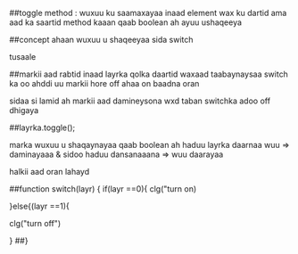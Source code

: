 ##toggle method : wuxuu ku saamaxayaa inaad element wax ku dartid ama aad ka saartid
method kaaan qaab boolean ah ayuu ushaqeeya

##concept ahaan wuxuu u shaqeeyaa sida switch

tusaale

##markii aad rabtid inaad layrka qolka daartid waxaad taabaynaysaa switch ka oo ahddi uu markii hore off ahaa on baadna oran

sidaa si lamid ah markii aad damineysona wxd taban switchka adoo off dhigaya

##layrka.toggle();

marka wuxuu u shaqaynayaa qaab boolean ah haduu layrka daarnaa wuu => daminayaaa & sidoo haduu dansanaaana => wuu daarayaa

halkii aad oran lahayd

##function switch(layr)
{
if(layr ==0){
clg("turn on)

}else{(layr ==1){

clg("turn off")

}
##}
